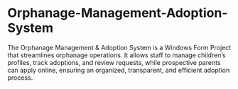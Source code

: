 # Orphanage-Management-Adoption-System
The Orphanage Management &amp; Adoption System is a Windows Form Project that streamlines orphanage operations. It allows staff to manage children’s profiles, track adoptions, and review requests, while prospective parents can apply online, ensuring an organized, transparent, and efficient adoption process.
